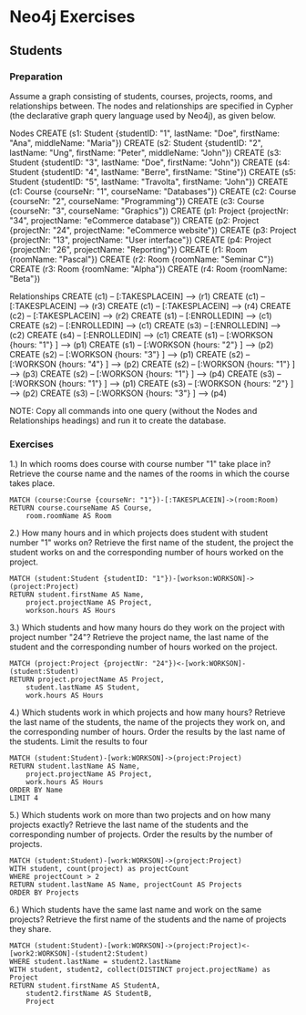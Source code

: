 # Neo4j Exercises

## Students

### Preparation

Assume a graph consisting of students, courses, projects, rooms, and relationships between. The nodes and
relationships are specified in Cypher (the declarative graph query language used by Neo4j), as given below.

Nodes
CREATE (s1: Student {studentID: "1", lastName: "Doe", firstName: "Ana", middleName: "Maria"})
CREATE (s2: Student {studentID: "2", lastName: "Ung", firstName: "Peter", middleName: "John"})
CREATE (s3: Student {studentID: "3", lastName: "Doe", firstName: "John"})
CREATE (s4: Student {studentID: "4", lastName: "Berre", firstName: "Stine"})
CREATE (s5: Student {studentID: "5", lastName: "Travolta", firstName: "John"})
CREATE (c1: Course {courseNr: "1", courseName: "Databases"})
CREATE (c2: Course {courseNr: "2", courseName: "Programming"})
CREATE (c3: Course {courseNr: "3", courseName: "Graphics"})
CREATE (p1: Project {projectNr: "34", projectName: "eCommerce database"})
CREATE (p2: Project {projectNr: "24", projectName: "eCommerce website"})
CREATE (p3: Project {projectNr: "13", projectName: "User interface"})
CREATE (p4: Project {projectNr: "26", projectName: "Reporting"})
CREATE (r1: Room {roomName: "Pascal"})
CREATE (r2: Room {roomName: "Seminar C"})
CREATE (r3: Room {roomName: "Alpha"})
CREATE (r4: Room {roomName: "Beta"})

Relationships
CREATE (c1) – [:TAKESPLACEIN] –> (r1)
CREATE (c1) – [:TAKESPLACEIN] –> (r3)
CREATE (c1) – [:TAKESPLACEIN] –> (r4)
CREATE (c2) – [:TAKESPLACEIN] –> (r2)
CREATE (s1) – [:ENROLLEDIN] –> (c1)
CREATE (s2) – [:ENROLLEDIN] –> (c1)
CREATE (s3) – [:ENROLLEDIN] –> (c2)
CREATE (s4) – [:ENROLLEDIN] –> (c1)
CREATE (s1) – [:WORKSON {hours: "1"} ] –> (p1)
CREATE (s1) – [:WORKSON {hours: "2"} ] –> (p2)
CREATE (s2) – [:WORKSON {hours: "3"} ] –> (p1)
CREATE (s2) – [:WORKSON {hours: "4"} ] –> (p2)
CREATE (s2) – [:WORKSON {hours: "1"} ] –> (p3)
CREATE (s2) – [:WORKSON {hours: "1"} ] –> (p4)
CREATE (s3) – [:WORKSON {hours: "1"} ] –> (p1)
CREATE (s3) – [:WORKSON {hours: "2"} ] –> (p2)
CREATE (s3) – [:WORKSON {hours: "3"} ] –> (p4)

NOTE: Copy all commands into one query (without the Nodes and Relationships headings) and run it to create the database.

### Exercises

1.) In which rooms does course with course number "1" take place in? Retrieve the course name and the names of
the rooms in which the course takes place.

```cypher
MATCH (course:Course {courseNr: "1"})-[:TAKESPLACEIN]->(room:Room)
RETURN course.courseName AS Course,
    room.roomName AS Room
```

2.) How many hours and in which projects does student with student number "1" works on? Retrieve the first
name of the student, the project the student works on and the corresponding number of hours worked on the
project.

```cypher
MATCH (student:Student {studentID: "1"})-[workson:WORKSON]->(project:Project)
RETURN student.firstName AS Name,
    project.projectName AS Project,
    workson.hours AS Hours
```

3.) Which students and how many hours do they work on the project with project number "24"? Retrieve the
project name, the last name of the student and the corresponding number of hours worked on the project.

```cypher
MATCH (project:Project {projectNr: "24"})<-[work:WORKSON]-(student:Student)
RETURN project.projectName AS Project,
    student.lastName AS Student,
    work.hours AS Hours
```

4.) Which students work in which projects and how many hours? Retrieve the last name of the students, the name
of the projects they work on, and the corresponding number of hours. Order the results by the last name of the
students. Limit the results to four

```cypher
MATCH (student:Student)-[work:WORKSON]->(project:Project)
RETURN student.lastName AS Name,
    project.projectName AS Project,
    work.hours AS Hours
ORDER BY Name
LIMIT 4
```

5.) Which students work on more than two projects and on how many projects exactly? Retrieve the last name of
the students and the corresponding number of projects. Order the results by the number of projects.

```cypher
MATCH (student:Student)-[work:WORKSON]->(project:Project)
WITH student, count(project) as projectCount
WHERE projectCount > 2
RETURN student.lastName AS Name, projectCount AS Projects
ORDER BY Projects
```

6.) Which students have the same last name and work on the same projects? Retrieve the first name of the
students and the name of projects they share.

```cypher
MATCH (student:Student)-[work:WORKSON]->(project:Project)<-[work2:WORKSON]-(student2:Student)
WHERE student.lastName = student2.lastName
WITH student, student2, collect(DISTINCT project.projectName) as Project
RETURN student.firstName AS StudentA,
    student2.firstName AS StudentB,
    Project
```